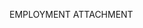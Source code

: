   <a class="card-link" ID="btn_attach" runat="server" OnClick="btn_attach_Click">EMPLOYMENT ATTACHMENT</a>
